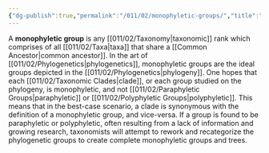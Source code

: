 ```yaml
---
{"dg-publish":true,"permalink":"/011/02/monophyletic-groups/","title":"Monophyletic Groups","tags":["BIOL422"],"noteIcon":"1","created":"2024-09-26T13:45:04.106-07:00","updated":"2024-09-26T15:21:45.604-07:00"}
---
```


A **monophyletic group** is any [[011/02/Taxonomy\|taxonomic]] rank which comprises of all [[011/02/Taxa\|taxa]] that share a [[Common Ancestor\|common ancestor]]. In the art of [[011/02/Phylogenetics\|phylogenetics]], monophyletic groups are the ideal groups depicted in the [[011/02/Phylogenetics\|phylogeny]]. One hopes that each [[011/02/Taxonomic Clades\|clade]], or each group studied on the phylogeny, is monophyletic, and not [[011/02/Paraphyletic Groups\|paraphyletic]] or [[011/02/Polyphyletic Groups\|polyphyletic]]. This means that in the best-case scenario, a clade is synonymous with the definition of a monophyletic group, and vice-versa. If a group is found to be paraphyletic or polyphyletic, often resulting from a lack of information and growing research, taxonomists will attempt to rework and recategorize the phylogenetic groups to create complete monophyletic groups and trees.